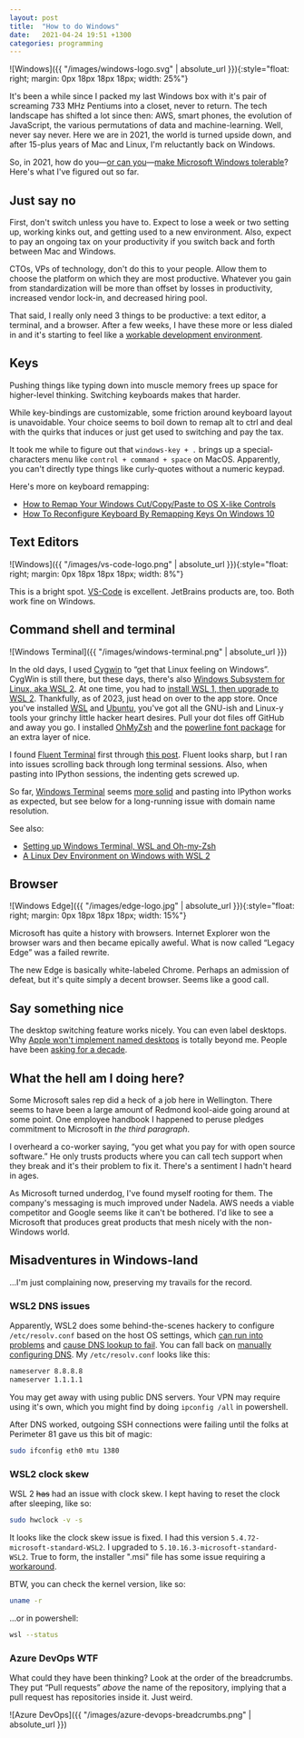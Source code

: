 ```yaml
---
layout: post
title:  "How to do Windows"
date:   2021-04-24 19:51 +1300
categories: programming
---
```


![Windows]({{ "/images/windows-logo.svg" | absolute_url }}){:style="float: right; margin: 0px 18px 18px 18px; width: 25%"}

It's been a while since I packed my last Windows box with it's pair of screaming 733 MHz Pentiums into a closet, never to return. The tech landscape has shifted a lot since then: AWS, smart phones, the evolution of JavaScript, the various permutations of data and machine-learning. Well, never say never. Here we are in 2021, the world is turned upside down, and after 15-plus years of Mac and Linux, I'm reluctantly back on Windows.

So, in 2021, how do you—[or can you][12]—[make Microsoft Windows tolerable][11]? Here's what I've figured out so far.

## Just say no

First, don't switch unless you have to. Expect to lose a week or two setting up, working kinks out, and getting used to a new environment. Also, expect to pay an ongoing tax on your productivity if you switch back and forth between Mac and Windows.

CTOs, VPs of technology, don't do this to your people. Allow them to choose the platform on which they are most productive. Whatever you gain from standardization will be more than offset by losses in productivity, increased vendor lock-in, and decreased hiring pool.

That said, I really only need 3 things to be productive: a text editor, a terminal, and a browser. After a few weeks, I have these more or less dialed in and it's starting to feel like a [workable development environment][13].

## Keys

Pushing things like typing down into muscle memory frees up space for higher-level thinking. Switching keyboards makes that harder.

While key-bindings are customizable, some friction around keyboard layout is unavoidable. Your choice seems to boil down to remap alt to ctrl and deal with the quirks that induces or just get used to switching and pay the tax.

It took me while to figure out that `windows-key + .` brings up a special-characters menu like `control + command + space` on MacOS. Apparently, you can't directly type things like curly-quotes without a numeric keypad.

Here's more on keyboard remapping:

- [How to Remap Your Windows Cut/Copy/Paste to OS X-like Controls][3001]
- [How To Reconfigure Keyboard By Remapping Keys On Windows 10][3003]

[3001]: https://www.howtogeek.com/219156/how-to-remap-your-windows-cutcopypaste-to-os-x-like-controls-and-vice-versa/
[3003]: https://www.mobigyaan.com/how-to-reconfigure-keyboard-by-remapping-keys-on-windows-10


## Text Editors

![Windows]({{ "/images/vs-code-logo.png" | absolute_url }}){:style="float: right; margin: 0px 18px 18px 18px; width: 8%"}

This is a bright spot. [VS-Code][16] is excellent. JetBrains products are, too. Both work fine on Windows.

## Command shell and terminal

![Windows Terminal]({{ "/images/windows-terminal.png" | absolute_url }})

In the old days, I used [Cygwin][6] to “get that Linux feeling on Windows”. CygWin is still there, but these days, there's also [Windows Subsystem for Linux, aka WSL 2][2]. At one time, you had to [install WSL 1, then upgrade to WSL 2][1]. Thankfully, as of 2023, just head on over to the app store. Once you've installed [WSL][20] and [Ubuntu][21], you've got all the GNU-ish and Linux-y tools your grinchy little hacker heart desires. Pull your dot files off GitHub and away you go. I installed [OhMyZsh][3] and the [powerline font package][7] for an extra layer of nice.

I found [Fluent Terminal][4] first through [this post][8]. Fluent looks sharp, but I ran into issues scrolling back through long terminal sessions. Also, when pasting into IPython sessions, the indenting gets screwed up.

So far, [Windows Terminal][5] seems [more solid][10] and pasting into IPython works as expected, but see below for a long-running issue with domain name resolution.

See also:

- [Setting up Windows Terminal, WSL and Oh-my-Zsh][14]
- [A Linux Dev Environment on Windows with WSL 2][15]


## Browser

![Windows Edge]({{ "/images/edge-logo.jpg" | absolute_url }}){:style="float: right; margin: 0px 18px 18px 18px; width: 15%"}

Microsoft has quite a history with browsers. Internet Explorer won the browser wars and then became epically aweful. What is now called “Legacy Edge” was a failed rewrite.

The new Edge is basically white-labeled Chrome. Perhaps an admission of defeat, but it's quite simply a decent browser. Seems like a good call.


## Say something nice

The desktop switching feature works nicely. You can even label desktops. Why [Apple won't implement named desktops][19] is totally beyond me. People have been [asking for a decade][18].


## What the hell am I doing here?

Some Microsoft sales rep did a heck of a job here in Wellington. There seems to have been a large amount of Redmond kool-aide going around at some point. One employee handbook I happened to peruse pledges commitment to Microsoft in *the third paragraph*.

I overheard a co-worker saying, “you get what you pay for with open source software.” He only trusts products where you can call tech support when they break and it's their problem to fix it. There's a sentiment I hadn't heard in ages.

As Microsoft turned underdog, I've found myself rooting for them. The company's messaging is much improved under Nadela. AWS needs a viable competitor and Google seems like it can't be bothered. I'd like to see a Microsoft that produces great products that mesh nicely with the non-Windows world.


## Misadventures in Windows-land

...I'm just complaining now, preserving my travails for the record.

### WSL2 DNS issues

Apparently, WSL2 does some behind-the-scenes hackery to configure `/etc/resolv.conf` based on the host OS settings, which [can run into problems][2001] and [cause DNS lookup to fail][2003]. You can fall back on [manually configuring DNS][2002]. My `/etc/resolv.conf` looks like this:

```txt
nameserver 8.8.8.8
nameserver 1.1.1.1
```

You may get away with using public DNS servers. Your VPN may require using it's own, which you might find by doing `ipconfig /all` in powershell.

After DNS worked, outgoing SSH connections were failing until the folks at Perimeter 81 gave us this bit of magic:

```sh
sudo ifconfig eth0 mtu 1380
```


[2001]: https://github.com/microsoft/WSL/issues/5256
[2002]: https://gist.github.com/sivinnguyen/8bc0125b274250683a97e149cf270040
[2003]: https://github.com/microsoft/WSL/issues/6404

### WSL2 clock skew

WSL 2 ~~has~~ had an issue with clock skew. I kept having to reset the clock after sleeping, like so:

```sh
sudo hwclock -v -s
```

It looks like the clock skew issue is fixed. I had this version `5.4.72-microsoft-standard-WSL2`. I upgraded to `5.10.16.3-microsoft-standard-WSL2`. True to form, the installer ".msi" file has some issue requiring a [workaround][17].

BTW, you can check the kernel version, like so:

```sh
uname -r
```

...or in powershell:

```sh
wsl --status
```

### Azure DevOps WTF

What could they have been thinking? Look at the order of the breadcrumbs. They put “Pull requests” *above* the name of the repository, implying that a pull request has repositories inside it. Just weird.

![Azure DevOps]({{ "/images/azure-devops-breadcrumbs.png" | absolute_url }})



[1]: https://docs.microsoft.com/en-us/windows/wsl/install-win10
[2]: https://github.com/microsoft/wsl
[3]: https://ohmyz.sh/
[4]: https://github.com/felixse/FluentTerminal
[5]: https://github.com/microsoft/terminal
[6]: https://www.cygwin.com/
[7]: https://github.com/powerline/fonts
[8]: https://medium.com/@blurdylan/transforming-your-ugly-terminal-to-a-unicorn-b83f315a36d1
[9]: http://steve-yegge.blogspot.com/2006/03/execution-in-kingdom-of-nouns.html
[10]: https://towardsdatascience.com/new-windows-terminal-the-best-you-can-have-9945294707e7
[11]: https://news.ycombinator.com/item?id=14409441
[12]: https://blog.aaronbieber.com/2020/01/30/is-windows-tolerable-in-2020.html
[13]: https://pbpython.com/wsl-python.html
[14]: https://www.ivaylopavlov.com/setting-up-windows-terminal-wsl-and-oh-my-zsh/
[15]: https://nickjanetakis.com/blog/a-linux-dev-environment-on-windows-with-wsl-2-docker-desktop-and-more
[16]: https://code.visualstudio.com/
[17]: https://github.com/microsoft/WSL/issues/5014#issuecomment-605243281
[18]: https://apple.stackexchange.com/questions/18029/how-can-i-rename-desktops-in-mission-control
[19]: https://www.reddit.com/r/osx/comments/aqtgvi/is_it_possible_to_rename_a_desktop/
[20]: https://apps.microsoft.com/store/detail/windows-subsystem-for-linux/9P9TQF7MRM4R
[21]: https://apps.microsoft.com/store/detail/ubuntu-22042-lts/9PN20MSR04DW
